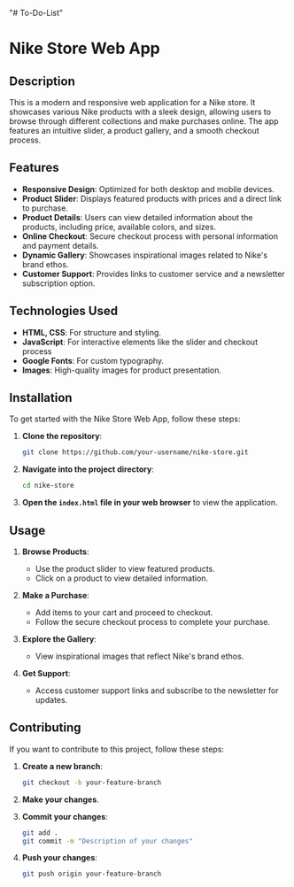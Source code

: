 "# To-Do-List" 
# Nike Store Web App

## Description

This is a modern and responsive web application for a Nike store. It showcases various Nike products with a sleek design, allowing users to browse through different collections and make purchases online. The app features an intuitive slider, a product gallery, and a smooth checkout process.

## Features

- **Responsive Design**: Optimized for both desktop and mobile devices.
- **Product Slider**: Displays featured products with prices and a direct link to purchase.
- **Product Details**: Users can view detailed information about the products, including price, available colors, and sizes.
- **Online Checkout**: Secure checkout process with personal information and payment details.
- **Dynamic Gallery**: Showcases inspirational images related to Nike's brand ethos.
- **Customer Support**: Provides links to customer service and a newsletter subscription option.

## Technologies Used

- **HTML, CSS**: For structure and styling.
- **JavaScript**: For interactive elements like the slider and checkout process
- **Google Fonts**: For custom typography.
- **Images**: High-quality images for product presentation.

## Installation

To get started with the Nike Store Web App, follow these steps:

1. **Clone the repository**:
    ```bash
    git clone https://github.com/your-username/nike-store.git
    ```

2. **Navigate into the project directory**:
    ```bash
    cd nike-store
    ```

3. **Open the `index.html` file in your web browser** to view the application.

## Usage

1. **Browse Products**:
    - Use the product slider to view featured products.
    - Click on a product to view detailed information.

2. **Make a Purchase**:
    - Add items to your cart and proceed to checkout.
    - Follow the secure checkout process to complete your purchase.

3. **Explore the Gallery**:
    - View inspirational images that reflect Nike's brand ethos.

4. **Get Support**:
    - Access customer support links and subscribe to the newsletter for updates.

## Contributing

If you want to contribute to this project, follow these steps:

1. **Create a new branch**:
    ```bash
    git checkout -b your-feature-branch
    ```

2. **Make your changes**.

3. **Commit your changes**:
    ```bash
    git add .
    git commit -m "Description of your changes"
    ```

4. **Push your changes**:
    ```bash
    git push origin your-feature-branch
    ```



